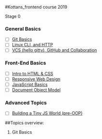 #Kottans_frontend course 2019

Stage 0

### General Basics

- [ ] <a href='https://github.com/kottans/frontend/blob/master/tasks/git-intro.md'>Git Basics</a>
- [ ] <a href='https://github.com/kottans/frontend/blob/master/tasks/linux-cli-http.md'>Linux CLI, and HTTP</a>
- [ ] <a href='https://github.com/kottans/frontend/blob/master/tasks/git-collaboration.md'>VCS (hello gitty), GitHub and Collaboration</a>

### Front-End Basics
- [ ] <a href='https://github.com/kottans/frontend/blob/master/tasks/html-css-intro.md'>Intro to HTML & CSS</a>
- [ ] <a href='https://github.com/kottans/frontend/blob/master/tasks/html-css-responsive.md'>Responsive Web Design</a>
- [ ] <a href='https://github.com/kottans/frontend/blob/master/tasks/js-basics.md'>JavaScript Basics</a>
- [ ] <a href='https://github.com/kottans/frontend/blob/master/tasks/js-dom.md'>Document Object Model</a>

### Advanced Topics

- [ ] <a href='https://github.com/kottans/frontend/blob/master/tasks/js-pre-oop.md'>Building a Tiny JS World (pre-OOP) </a> 



##Topics overview:
1. Git Basics
